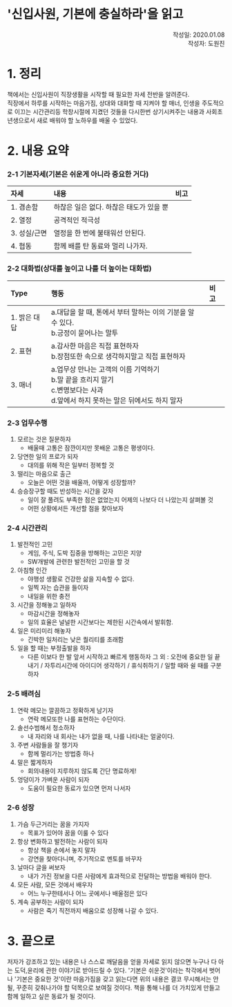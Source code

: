 '신입사원, 기본에 충실하라'을 읽고
=================================
<p align="right">작성일: 2020.01.08<br> 작성자: 도원진 </p>

# 1. 정리
책에서는 신입사원이 직장생활을 시작할 때 필요한 자세 전반을 알려준다.<br>
직장에서 하루를 시작하는 마음가짐, 상대와 대화할 때 지켜야 할 매너, 인생을 주도적으로 이끄는 시간관리등 학창시절에 지켰던 것들을 다시한번 상기시켜주는 내용과 사회초년생으로서 새로 배워야 할 노하우를 배울 수 있었다.

# 2. 내용 요약
### 2-1 기본자세(기본은 쉬운게 아니라 중요한 거다)
|자세|내용|비고|
|:---|:---|:---|
|1. 겸손함|하찮은 일은 없다. 하찮은 태도가 있을 뿐||
|2. 열정|공격적인 적극성||
|3. 성실/근면|열정을 한 번에 불태워선 안된다.||
|4. 협동|함께 배를 탄 동료와 멀리 나가자.||


### 2-2 대화법(상대를 높이고 나를 더 높이는 대화법)
|Type|행동|비고|
|:---|:---|:---|
|1. 밝은 대답|a.대답을 할 때, 톤에서 부터 말하는 이의 기분을 알 수 있다.<br>b.긍정이 묻어나는 말투||
|2. 표현|a.감사한 마음은 직접 표현하자<br>b.장점또한 속으로 생각하지말고 직접 표현하자||
|3. 매너|a.업무상 만나는 고객의 이름 기억하기<br>b.말 끝을 흐리지 말기<br>c.변명보다는 사과<br>d.앞에서 하지 못하는 말은 뒤에서도 하지 말자||


### 2-3 업무수행
1. 모르는 것은 질문하자
    - 배울때 고통은 잠깐이지만 못배운 고통은 평생이다.
1. 당연한 일의 프로가 되자
    - 대의를 위해 작은 일부터 정복할 것
1. 떨리는 마음으로 출근
    - 오늘은 어떤 것을 배울까, 어떻게 성장할까?
1. 승승장구할 때도 반성하는 시간을 갖자
    - 일이 잘 풀려도 부족한 점은 없었는지 어제의 나보다 더 나았는지 살펴볼 것
    - 어떤 상황에서든 개선할 점을 찾아보자

### 2-4 시간관리
1. 발전적인 고민
    - 게임, 주식, 도박 집중을 방해하는 고민은 지양
    - SW개발에 관련한 발전적인 고민을 할 것
1. 아침형 인간
    - 야행성 생활로 건강한 삶을 지속할 수 없다.
    - 일찍 자는 습관을 들이자
    - 내일을 위한 충전
1. 시간을 정해놓고 일하자
    - 마감시간을 정해놓자
    - 일의 효율은 널널한 시간보다는 제한된 시간속에서 발휘함.
1. 일은 미리미리 해놓자
    - 긴박한 일처리는 낮은 퀄리티를 초래함
1. 일을 할 때는 부정출발을 하자
    - 다른 이보다 한 발 앞서 시작하고 빠르게 행동하자
그 외 : 오전에 중요한 일 끝내기 / 자투리시간에 아이디어 생각하기 / 휴식취하기 / 일할 때와 쉴 때를 구분하자

### 2-5 배려심
1. 연락 메모는 깔끔하고 정확하게 남기자
    - 연락 메모또한 나를 표현하는 수단이다.
1. 솔선수범해서 청소하자
    - 내 자리와 내 회사는 내가 없을 때, 나를 나타내는 얼굴이다.
1. 주변 사람들을 잘 챙기자
    - 함께 멀리가는 방법중 하나
1. 말은 짧게하자
    - 회의내용이 지루하지 않도록 간단 명료하게!
1. 엉덩이가 가벼운 사람이 되자
    - 도움이 필요한 동료가 있으면 먼저 나서자

### 2-6 성장
1. 가슴 두근거리는 꿈을 가지자
    - 목표가 있어야 꿈을 이룰 수 있다
1. 항상 변화하고 발전하는 사람이 되자
    - 항상 책을 손에서 놓지 말자
    - 강연을 찾아다니며, 주기적으로 멘토를 바꾸자
1. 날마다 글을 써보자
    - 내가 가진 정보을 다른 사람에게 효과적으로 전달하는 방법을 배워야 한다.
1. 모든 사람, 모든 것에서 배우자
    - 어느 누구한테서나 어느 곳에서나 배울점은 있다
1. 계속 공부하는 사람이 되자
    - 사람은 죽기 직전까지 배움으로 성장해 나갈 수 있다.

# 3. 끝으로
저자가 강조하고 있는 내용은 나 스스로 깨달음을 얻을 자세로 읽지 않으면 누구나 다 아는 도덕,윤리에 관한 이야기로 받아드릴 수 있다. '기본은 쉬운것'이라는 착각에서 벗어나 '기본은 중요한 것'이란 마음가짐을 갖고 읽는다면 위의 내용은 결코 무시해서는 안 될, 꾸준히 갖춰나가야 할 덕목으로 보여질 것이다. 책을 통해 나를 더 가치있게 만들고 함께 일하고 싶은 동료가 될 것이다.
